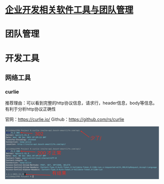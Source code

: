 [企业开发相关软件工具与团队管理](https://docs.qq.com/doc/DSG9FR2FuQXJza3hR)
===========================================================================

# 团队管理

# 开发工具

## 网络工具

### curlie

推荐理由：可以看到完整的http协议信息，请求行，header信息，body等信息。有利于分析http协议正确性

官网：https://curlie.io/
Github：https://github.com/rs/curlie


![](assets/20211208_160517_image.png)
